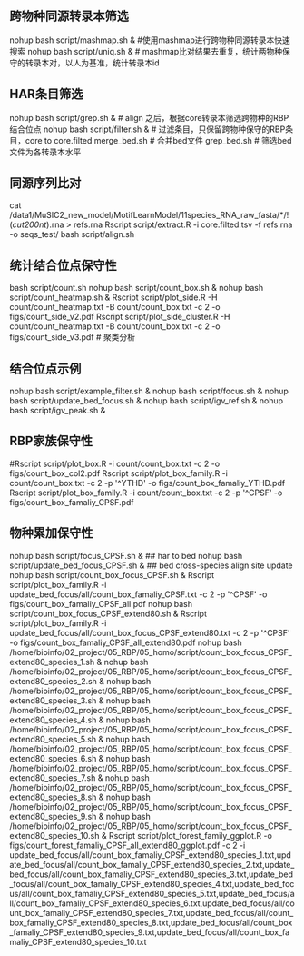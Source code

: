 


## 跨物种同源转录本筛选
nohup bash script/mashmap.sh & #使用mashmap进行跨物种同源转录本快速搜索
nohup bash script/uniq.sh & # mashmap比对结果去重复，统计两物种保守的转录本对，以人为基准，统计转录本id

## HAR条目筛选
nohup bash script/grep.sh & # align 之后，根据core转录本筛选跨物种的RBP结合位点
nohup bash script/filter.sh & # 过滤条目，只保留跨物种保守的RBP条目，core to core.filted
merge_bed.sh # 合并bed文件
grep_bed.sh # 筛选bed文件为各转录本水平

## 同源序列比对
cat /data1/MuSIC2_new_model/MotifLearnModel/11species_RNA_raw_fasta/*/!(*cut200nt*).rna > refs.rna 
Rscript script/extract.R -i core.filted.tsv -f refs.rna -o seqs_test/
bash script/align.sh 

## 统计结合位点保守性
bash script/count.sh
nohup bash script/count_box.sh &
nohup bash script/count_heatmap.sh &
Rscript script/plot_side.R -H count/count_heatmap.txt -B count/count_box.txt -c 2 -o figs/count_side_v2.pdf 
Rscript script/plot_side_cluster.R -H count/count_heatmap.txt -B count/count_box.txt -c 2 -o figs/count_side_v3.pdf # 聚类分析

## 结合位点示例
nohup bash script/example_filter.sh &
nohup bash script/focus.sh &
nohup bash script/update_bed_focus.sh &
nohup bash script/igv_ref.sh &
nohup bash script/igv_peak.sh &

## RBP家族保守性
#Rscript script/plot_box.R -i count/count_box.txt -c 2 -o figs/count_box_col2.pdf
Rscript script/plot_box_family.R -i count/count_box.txt -c 2 -p '^YTHD' -o figs/count_box_famaliy_YTHD.pdf
Rscript script/plot_box_family.R -i count/count_box.txt -c 2 -p '^CPSF' -o figs/count_box_famaliy_CPSF.pdf

## 物种累加保守性
nohup bash script/focus_CPSF.sh & ## har to bed
nohup bash script/update_bed_focus_CPSF.sh & ## bed cross-species align site update
nohup bash script/count_box_focus_CPSF.sh &
Rscript script/plot_box_family.R -i update_bed_focus/all/count_box_famaliy_CPSF.txt -c 2 -p '^CPSF' -o figs/count_box_famaliy_CPSF_all.pdf
nohup bash script/count_box_focus_CPSF_extend80.sh &
Rscript script/plot_box_family.R -i update_bed_focus/all/count_box_focus_CPSF_extend80.txt -c 2 -p '^CPSF' -o figs/count_box_famaliy_CPSF_all_extend80.pdf
nohup bash /home/bioinfo/02_project/05_RBP/05_homo/script/count_box_focus_CPSF_extend80_species_1.sh &
nohup bash /home/bioinfo/02_project/05_RBP/05_homo/script/count_box_focus_CPSF_extend80_species_2.sh &
nohup bash /home/bioinfo/02_project/05_RBP/05_homo/script/count_box_focus_CPSF_extend80_species_3.sh &
nohup bash /home/bioinfo/02_project/05_RBP/05_homo/script/count_box_focus_CPSF_extend80_species_4.sh &
nohup bash /home/bioinfo/02_project/05_RBP/05_homo/script/count_box_focus_CPSF_extend80_species_5.sh &
nohup bash /home/bioinfo/02_project/05_RBP/05_homo/script/count_box_focus_CPSF_extend80_species_6.sh &
nohup bash /home/bioinfo/02_project/05_RBP/05_homo/script/count_box_focus_CPSF_extend80_species_7.sh &
nohup bash /home/bioinfo/02_project/05_RBP/05_homo/script/count_box_focus_CPSF_extend80_species_8.sh &
nohup bash /home/bioinfo/02_project/05_RBP/05_homo/script/count_box_focus_CPSF_extend80_species_9.sh &
nohup bash /home/bioinfo/02_project/05_RBP/05_homo/script/count_box_focus_CPSF_extend80_species_10.sh &
Rscript script/plot_forest_family_ggplot.R -o figs/count_forest_famaliy_CPSF_all_extend80_ggplot.pdf -c 2 -i update_bed_focus/all/count_box_famaliy_CPSF_extend80_species_1.txt,update_bed_focus/all/count_box_famaliy_CPSF_extend80_species_2.txt,update_bed_focus/all/count_box_famaliy_CPSF_extend80_species_3.txt,update_bed_focus/all/count_box_famaliy_CPSF_extend80_species_4.txt,update_bed_focus/all/count_box_famaliy_CPSF_extend80_species_5.txt,update_bed_focus/all/count_box_famaliy_CPSF_extend80_species_6.txt,update_bed_focus/all/count_box_famaliy_CPSF_extend80_species_7.txt,update_bed_focus/all/count_box_famaliy_CPSF_extend80_species_8.txt,update_bed_focus/all/count_box_famaliy_CPSF_extend80_species_9.txt,update_bed_focus/all/count_box_famaliy_CPSF_extend80_species_10.txt
